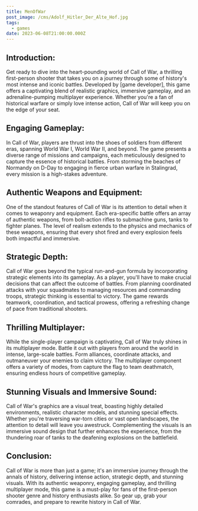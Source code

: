 ```yaml
---
title: MenOfWar
post_image: /cms/Adolf_Hitler_Der_Alte_Hof.jpg
tags:
  - games
date: 2023-06-08T21:00:00.000Z
---
```


## Introduction:

Get ready to dive into the heart-pounding world of Call of War, a thrilling first-person shooter that takes you on a journey through some of history's most intense and iconic battles. Developed by \[game developer], this game offers a captivating blend of realistic graphics, immersive gameplay, and an adrenaline-pumping multiplayer experience. Whether you're a fan of historical warfare or simply love intense action, Call of War will keep you on the edge of your seat.

## Engaging Gameplay:

In Call of War, players are thrust into the shoes of soldiers from different eras, spanning World War I, World War II, and beyond. The game presents a diverse range of missions and campaigns, each meticulously designed to capture the essence of historical battles. From storming the beaches of Normandy on D-Day to engaging in fierce urban warfare in Stalingrad, every mission is a high-stakes adventure.

## Authentic Weapons and Equipment:

One of the standout features of Call of War is its attention to detail when it comes to weaponry and equipment. Each era-specific battle offers an array of authentic weapons, from bolt-action rifles to submachine guns, tanks to fighter planes. The level of realism extends to the physics and mechanics of these weapons, ensuring that every shot fired and every explosion feels both impactful and immersive.

## Strategic Depth:

Call of War goes beyond the typical run-and-gun formula by incorporating strategic elements into its gameplay. As a player, you'll have to make crucial decisions that can affect the outcome of battles. From planning coordinated attacks with your squadmates to managing resources and commanding troops, strategic thinking is essential to victory. The game rewards teamwork, coordination, and tactical prowess, offering a refreshing change of pace from traditional shooters.

## Thrilling Multiplayer:

While the single-player campaign is captivating, Call of War truly shines in its multiplayer mode. Battle it out with players from around the world in intense, large-scale battles. Form alliances, coordinate attacks, and outmaneuver your enemies to claim victory. The multiplayer component offers a variety of modes, from capture the flag to team deathmatch, ensuring endless hours of competitive gameplay.

## Stunning Visuals and Immersive Sound:

Call of War's graphics are a visual treat, boasting highly detailed environments, realistic character models, and stunning special effects. Whether you're traversing war-torn cities or vast open landscapes, the attention to detail will leave you awestruck. Complementing the visuals is an immersive sound design that further enhances the experience, from the thundering roar of tanks to the deafening explosions on the battlefield.

## Conclusion:

Call of War is more than just a game; it's an immersive journey through the annals of history, delivering intense action, strategic depth, and stunning visuals. With its authentic weaponry, engaging gameplay, and thrilling multiplayer mode, this game is a must-play for fans of the first-person shooter genre and history enthusiasts alike. So gear up, grab your comrades, and prepare to rewrite history in Call of War.
